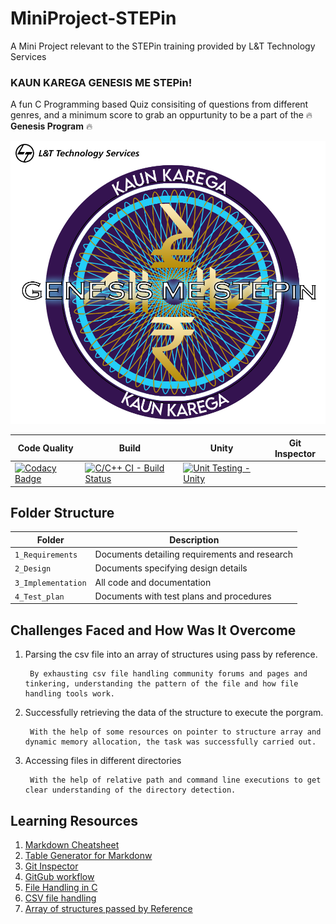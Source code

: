 # MiniProject-STEPin
A Mini Project relevant to the STEPin training provided by L&amp;T Technology Services

### KAUN KAREGA GENESIS ME STEPin! 
A fun C Programming based Quiz consisiting of questions from different genres, and a minimum score to grab an oppurtunity to be a part of the :fire: **Genesis                   Program** :fire:


![MiniProject Intro Photo](./1_Requirements/kkgms.png)
 
 
| Code Quality                                                                                                                                                                                                                                                                                   | Build                                                                                                                                                                                                  | Unity                                                                                                                                                                                               | Git Inspector |
|------------------------------------------------------------------------------------------------------------------------------------------------------------------------------------------------------------------------------------------------------------------------------------------------|--------------------------------------------------------------------------------------------------------------------------------------------------------------------------------------------------------|-----------------------------------------------------------------------------------------------------------------------------------------------------------------------------------------------------|---------------|
| [![Codacy Badge](https://app.codacy.com/project/badge/Grade/1b619bacd8a048d9831adb38afdbb478)](https://www.codacy.com/gh/ParyaniSagar/MiniProject-STEPin/dashboard?utm_source=github.com&amp;utm_medium=referral&amp;utm_content=ParyaniSagar/MiniProject-STEPin&amp;utm_campaign=Badge_Grade) | [![C/C++ CI - Build Status](https://github.com/ParyaniSagar/MiniProject-STEPin/actions/workflows/c-cpp.yml/badge.svg)](https://github.com/ParyaniSagar/MiniProject-STEPin/actions/workflows/c-cpp.yml) | [![Unit Testing - Unity](https://github.com/ParyaniSagar/MiniProject-STEPin/actions/workflows/unity.yml/badge.svg)](https://github.com/ParyaniSagar/MiniProject-STEPin/actions/workflows/unity.yml) |               |




## Folder Structure
Folder             | Description
-------------------| -----------------------------------------
`1_Requirements`   | Documents detailing requirements and research
`2_Design`         | Documents specifying design details
`3_Implementation` | All code and documentation
`4_Test_plan`      | Documents with test plans and procedures




## Challenges Faced and How Was It Overcome

1. Parsing the csv file into an array of structures using pass by reference.
 
        By exhausting csv file handling community forums and pages and tinkering, understanding the pattern of the file and how file handling tools work.
2. Successfully retrieving the data of the structure to execute the porgram.
 
        With the help of some resources on pointer to structure array and dynamic memory allocation, the task was successfully carried out. 
3. Accessing files in different directories
 
        With the help of relative path and command line executions to get clear understanding of the directory detection.

## Learning Resources
1. [Markdown Cheatsheet](https://github.com/adam-p/markdown-here/wiki/Markdown-Cheatsheet)
2. [Table Generator for Markdonw](https://www.tablesgenerator.com/markdown_tables)
3. [Git Inspector](https://github.com/ejwa/gitinspector.git)
4. [GitGub workflow](https://docs.github.com/en/actions/learn-github-action)
5. [File Handling in C](https://www.geeksforgeeks.org/basics-file-handling-c/)
6. [CSV file handling](https://www.geeksforgeeks.org/relational-database-from-csv-files-in-c/)
7. [Array of structures passed by Reference](https://github.com/stepin654321/MiniProject_Template/tree/master/Example_Programs/programming_concpets/array_of_structures)
